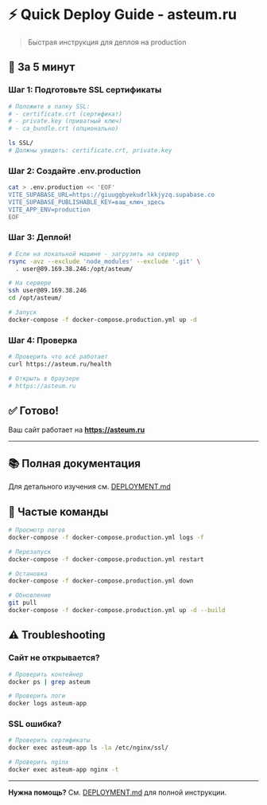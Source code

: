 # ⚡ Quick Deploy Guide - asteum.ru

> Быстрая инструкция для деплоя на production

## 🚀 За 5 минут

### Шаг 1: Подготовьте SSL сертификаты

```bash
# Положите в папку SSL:
# - certificate.crt (сертификат)
# - private.key (приватный ключ)
# - ca_bundle.crt (опционально)

ls SSL/
# Должны увидеть: certificate.crt, private.key
```

### Шаг 2: Создайте .env.production

```bash
cat > .env.production << 'EOF'
VITE_SUPABASE_URL=https://giuuggbyekudrlkkjyzq.supabase.co
VITE_SUPABASE_PUBLISHABLE_KEY=ваш_ключ_здесь
VITE_APP_ENV=production
EOF
```

### Шаг 3: Деплой!

```bash
# Если на локальной машине - загрузить на сервер
rsync -avz --exclude 'node_modules' --exclude '.git' \
  . user@89.169.38.246:/opt/asteum/

# На сервере
ssh user@89.169.38.246
cd /opt/asteum/

# Запуск
docker-compose -f docker-compose.production.yml up -d
```

### Шаг 4: Проверка

```bash
# Проверить что всё работает
curl https://asteum.ru/health

# Открыть в браузере
# https://asteum.ru
```

## ✅ Готово!

Ваш сайт работает на **https://asteum.ru**

---

## 📚 Полная документация

Для детального изучения см. [DEPLOYMENT.md](./DEPLOYMENT.md)

## 🔧 Частые команды

```bash
# Просмотр логов
docker-compose -f docker-compose.production.yml logs -f

# Перезапуск
docker-compose -f docker-compose.production.yml restart

# Остановка
docker-compose -f docker-compose.production.yml down

# Обновление
git pull
docker-compose -f docker-compose.production.yml up -d --build
```

## ⚠️ Troubleshooting

### Сайт не открывается?

```bash
# Проверить контейнер
docker ps | grep asteum

# Проверить логи
docker logs asteum-app
```

### SSL ошибка?

```bash
# Проверить сертификаты
docker exec asteum-app ls -la /etc/nginx/ssl/

# Проверить nginx
docker exec asteum-app nginx -t
```

---

**Нужна помощь?** См. [DEPLOYMENT.md](./DEPLOYMENT.md) для полной инструкции.
